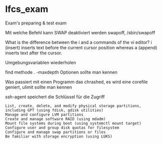 # lfcs_exam
Exam's preparing &amp; test exam

Mit welche Befehl kann SWAP deaktiviert werden
swapoff, /sbin/swapoff

What is the difference between the i and a commands of the vi editor?
 i (insert) inserts text before the current cursor position whereas a (append) inserts text after the cursor.
 
 Umgebungsvariablen wiederholen
 
 find methode . -maxdepth Optionen sollte man kennen
 
 Was passiert mit einen Programm das chrashed, es wird eine corefile geniert,
 ulimit sollte man kennen
 
 ssh-agent speichert die Schlüssel für die Zugriff

    List, create, delete, and modify physical storage partitions, including GPT (using fdisk, gdisk utilities)
    Manage and configure LVM partitions
    Create and manage software RAID (using mdadm)
    Mount file systems during boot (using systemctl mount target)
    Configure user and group disk quotas for filesystem
    Configure and manage swap partitions or files
    Be familiar with storage encryption (using LUKS)
